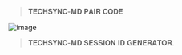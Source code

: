 > 𝐓𝐄𝐂𝐇𝐒𝐘𝐍𝐂-𝐌𝐃 𝐏𝐀𝐈𝐑 𝐂𝐎𝐃𝐄

![image](https://files.catbox.moe/sdv3qh.png)

> 𝐓𝐄𝐂𝐇𝐒𝐘𝐍𝐂-𝐌𝐃 𝐒𝐄𝐒𝐒𝐈𝐎𝐍 𝐈𝐃 𝐆𝐄𝐍𝐄𝐑𝐀𝐓𝐎𝐑.



